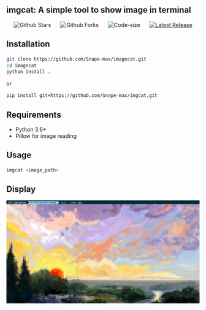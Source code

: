 
## imgcat: A simple tool to show image in terminal


<p align="center">
    <a href="https://github.com/Snape-max/imgcat" target="_blank" style="margin-right: 20px; font-style: normal; text-decoration: none;">
        <img src="https://img.shields.io/github/stars/Snape-max/imgcat" alt="Github Stars" />
    </a>
    <a href="https://github.com/Snape-max/imgcat" target="_blank" style="margin-right: 20px; font-style: normal; text-decoration: none;">
        <img src="https://img.shields.io/github/forks/Snape-max/imgcat" alt="Github Forks" />
    </a>
    <a href="https://github.com/Snape-max/imgcat" target="_blank" style="margin-right: 20px; font-style: normal; text-decoration: none;">
        <img src="https://img.shields.io/github/languages/code-size/Snape-max/imgcat" alt="Code-size" />
    </a>
    <a href="https://github.com/Snape-max/imgcat">
        <img src="https://img.shields.io/github/v/release/Snape-max/imgcat"
            alt="Latest Release">
    </a>
</p>

## Installation

```bash
git clone https://github.com/Snape-max/imagecat.git
cd imagecat
python install .
```

or

```bash
pip install git+https://github.com/Snape-max/imgcat.git
```


## Requirements

- Python 3.6+
- Pillow for image reading


## Usage

```bash
imgcat <image_path>
```

## Display

<img src="./asset/screenshot.png" width="800">
